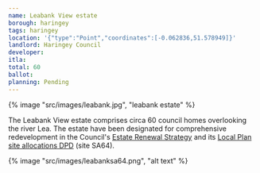 ```yaml
---
name: Leabank View estate 
borough: haringey
tags: haringey
location: '{"type":"Point","coordinates":[-0.062836,51.578949]}'
landlord: Haringey Council
developer:
itla:
total: 60
ballot:
planning: Pending
---
```

{% image "src/images/leabank.jpg", "leabank estate" %}

The Leabank View estate comprises circa 60 council homes overlooking the river Lea. The estate have been designated for comprehensive redevelopment in the Council's [Estate Renewal Strategy](https://www.minutes.haringey.gov.uk/documents/s48324/Housing%20Investment%20and%20Estate%20Renewal%20Strategy%20-%20whole%20report%20-%20Paul%20Munday.pdf) and its [Local Plan site allocations DPD](https://www.haringey.gov.uk/sites/haringeygovuk/files/final_haringey_site_allocations_dtp_online.pdf) (site SA64).

{% image "src/images/leabanksa64.png", "alt text" %}


